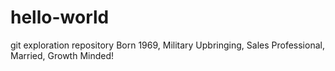 # hello-world
git exploration repository
Born 1969, Military Upbringing, Sales Professional, Married, Growth Minded!
